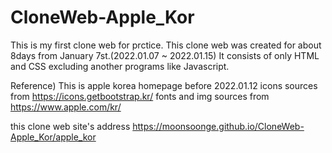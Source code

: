 # CloneWeb-Apple_Kor
This is my first clone web for prctice. 
This clone web was created for about 8days from January 7st.(2022.01.07 ~ 2022.01.15) 
It consists of only HTML and CSS excluding another programs like Javascript.

Reference) This is apple korea homepage before 2022.01.12
icons sources from https://icons.getbootstrap.kr/
fonts and img sources from https://www.apple.com/kr/

this clone web site's address
https://moonsoonge.github.io/CloneWeb-Apple_Kor/apple_kor
